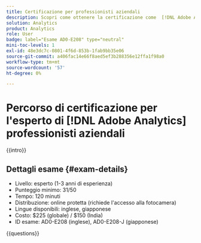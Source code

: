 ```yaml
---
title: Certificazione per professionisti aziendali
description: Scopri come ottenere la certificazione come  [!DNL Adobe Analytics] esperto di professionisti aziendali
solution: Analytics
product: Analytics
role: User
badge: label="Esame AD0-E208" type="neutral"
mini-toc-levels: 1
exl-id: 48e3dc7c-0801-4f6d-853b-1fab9bb35e06
source-git-commit: a406fac14e66f8aed5ef3b288356e12ffa1f98a0
workflow-type: tm+mt
source-wordcount: '57'
ht-degree: 0%

---
```


# Percorso di certificazione per l&#39;esperto di [!DNL Adobe Analytics] professionisti aziendali

{{intro}}

## Dettagli esame {#exam-details}

* Livello: esperto (1-3 anni di esperienza)
* Punteggio minimo: 31/50
* Tempo: 120 minuti
* Distribuzione: online protetta (richiede l&#39;accesso alla fotocamera)
* Lingue disponibili: inglese, giapponese
* Costo: $225 (globale) / $150 (India)
* ID esame: AD0-E208 (inglese), AD0-E208-J (giapponese)

{{questions}}
